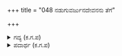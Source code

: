 +++
title = "048 ನಡುಗುವರ್ಜುನದೇವನನು ತೆಗೆ"

+++

<details><summary>ಗದ್ಯ (ಕ.ಗ.ಪ) </summary>

48. ರಥಕ್ಕೆ ಸಾಹಸಿ ಕೃಷ್ಣನು ಮರಳಿ ಬಂದ ಮೇಲೆ ಮುಂದೇನು ಆದೀತು ಎಂದು ಹೆದರಿ ನಡುಗುತ್ತಿದ್ದ ಅರ್ಜುನನನ್ನು ಹಿಡಿದು ಕೊಂಡು ಬಾರಿಬಾರಿಗೂ ಅಪ್ಪಿಕೊಂಡು, ಹೆದರಿಕೆಯನ್ನು ಹೋಗಲಾಡಿಸಿ, ರಥಹತ್ತಿ ಕುದುರೆಗಳ ಲಗಾಮುಗಳನ್ನು ಹಿಡಿದುಕೊಂಡು ಕುದುರೆಗಳನ್ನು ಅತ್ತಿತ್ತ ಚಲಿಸಿ ಮುಂದೆ ಸಾಗಿದನು. ಮತ್ತೆ ಶ್ರೀಕೃಷ್ಣ ಚಕ್ರಾಯುಧನನ್ನು ಹಿಡಿದೇ ಹಿಡಿಯುತ್ತಾನೆ. ಎಂದು ಸೂರ್ಯ ಪಶ್ಚಿಮ ಗಿರಿಯಲ್ಲಿ ಮರೆಯಾದನು (ಸೂರ್ಯ ಮುಳುಗಿದನು ಕತ್ತಲಾಯಿತು)
</details>

<details><summary>ಪದಾರ್ಥ (ಕ.ಗ.ಪ) </summary>

ಅವಗಡ-ಸಾಹಸ, ಪರಾಕ್ರಮ, ಮುರಾಂತಕ-ಶ್ರೀಕೃಷ್ಣನು, ತಕ್ಕೈಸಿ-ಆಲಿಂಗಿಸಿ, ಅಪ್ಪಿಕೊಂಡು, ವಾಘೆ-ಲಗಾಮು , ಅಸ್ತಗಿರಿ-ಪಶ್ಚಿಮದಿಕ್ಕು, ತುಡುಕು-ಹಿಡಿ, ಮರೆಗೊಂಡ-ಮುಳುಗಿದನು.
</details>
